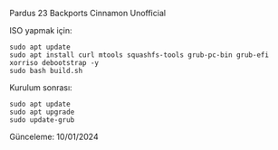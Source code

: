 Pardus 23 Backports Cinnamon Unofficial

ISO yapmak için:

```
sudo apt update
sudo apt install curl mtools squashfs-tools grub-pc-bin grub-efi xorriso debootstrap -y
sudo bash build.sh
```

Kurulum sonrası:

```
sudo apt update
sudo apt upgrade
sudo update-grub
```

Günceleme: 10/01/2024
